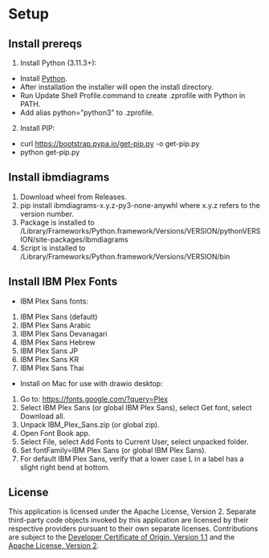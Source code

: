# Setup

## Install prereqs

1. Install Python (3.11.3+):
- Install [Python](https://www.python.org/downloads/).
- After installation the installer will open the install directory.
- Run Update Shell Profile.command to create .zprofile with Python in PATH.
- Add alias python="python3" to .zprofile.
2. Install PIP:
- curl https://bootstrap.pypa.io/get-pip.py -o get-pip.py
- python get-pip.py

## Install ibmdiagrams

1. Download wheel from Releases.
2. pip install ibmdiagrams-x.y.z-py3-none-anywhl where x.y.z refers to the version number.
3. Package is installed to /Library/Frameworks/Python.framework/Versions/VERSION/pythonVERSION/site-packages/ibmdiagrams
4. Script is installed to /Library/Frameworks/Python.framework/Versions/VERSION/bin

## Install IBM Plex Fonts

- IBM Plex Sans fonts:
1. IBM Plex Sans (default)
2. IBM Plex Sans Arabic
3. IBM Plex Sans Devanagari
4. IBM Plex Sans Hebrew
5. IBM Plex Sans JP
6. IBM Plex Sans KR
7. IBM Plex Sans Thai
- Install on Mac for use with drawio desktop:
1. Go to: https://fonts.google.com/?query=Plex
2. Select IBM Plex Sans (or global IBM Plex Sans), select Get font, select Download all.
3. Unpack IBM_Plex_Sans.zip (or global zip).
4. Open Font Book app.
5. Select File, select Add Fonts to Current User, select unpacked folder.
6. Set fontFamily=IBM Plex Sans (or global IBM Plex Sans).
7. For default IBM Plex Sans, verify that a lower case L in a label has a slight right bend at bottom.

<!--
## Build

1. cd ibmdiagrams
2. Update version number in pyproject.toml.
3. python -m build
4. Output is in dist
-->

## License

This application is licensed under the Apache License, Version 2.  Separate third-party code objects invoked by this application are licensed by their respective providers pursuant to their own separate licenses.  Contributions are subject to the [Developer Certificate of Origin, Version 1.1](https://developercertificate.org/) and the [Apache License, Version 2](https://www.apache.org/licenses/LICENSE-2.0.txt).
